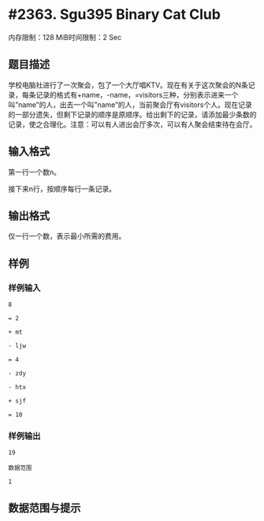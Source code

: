 # #2363. Sgu395 Binary Cat Club

内存限制：128 MiB时间限制：2 Sec

## 题目描述

学校电脑社进行了一次聚会，包了一个大厅唱KTV。现在有关于这次聚会的N条记录，每条记录的格式有+name，-name，=visitors三种，分别表示进来一个叫&rdquo;name&rdquo;的人，出去一个叫&rdquo;name&rdquo;的人，当前聚会厅有visitors个人。现在记录的一部分遗失，但剩下记录的顺序是原顺序。给出剩下的记录，请添加最少条数的记录，使之合理化。注意：可以有人进出会厅多次，可以有人聚会结束待在会厅。

 

## 输入格式

第一行一个数n。

接下来n行，按顺序每行一条记录。

 

## 输出格式

仅一行一个数，表示最小所需的费用。

## 样例

### 样例输入

    
    8
    
    = 2
    
    + mt
    
    - ljw
    
    = 4
    
    - zdy
    
    - htx
    
    + sjf
    
    = 10
    
     
    
    

### 样例输出

    
    19 
    
    数据范围
    
    1
    

## 数据范围与提示
